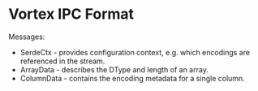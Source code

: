 # Vortex IPC Format

Messages:

* SerdeCtx - provides configuration context, e.g. which encodings are referenced in the stream.
* ArrayData - describes the DType and length of an array.
* ColumnData - contains the encoding metadata for a single column.
